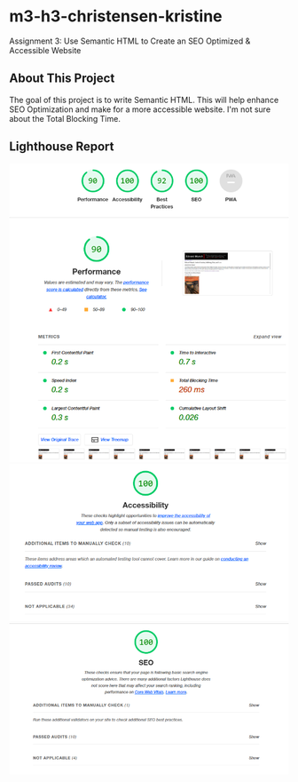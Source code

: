 # m3-h3-christensen-kristine
Assignment 3: Use Semantic HTML to Create an SEO Optimized &amp; Accessible Website
## About This Project ##
The goal of this project is to write Semantic HTML. This will help enhance SEO Optimization and make for a more accessible website. I'm not sure about the Total Blocking Time. 
## Lighthouse Report ##
![picture alt](images/screenshot.PNG "Overall Scores")
![picture alt](images/accessibilityScreen.PNG "Accessibility Screen")
![picture alt](images/seoScreen.PNG "SEO Screen")